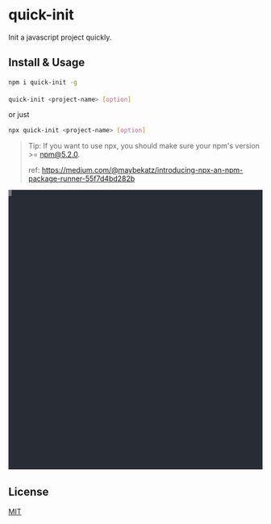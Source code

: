 # quick-init
Init a javascript project quickly.

## Install & Usage

```bash
npm i quick-init -g

quick-init <project-name> [option]
```

or just

```bash
npx quick-init <project-name> [option]
```

> Tip: If you want to use npx, you should make sure your npm's version >= npm@5.2.0.
>
> ref: https://medium.com/@maybekatz/introducing-npx-an-npm-package-runner-55f7d4bd282b

<p align='center'>
<img src='./screenshot.svg' alt='npm start'>
</p>

## License

[MIT](./LICENSE)
